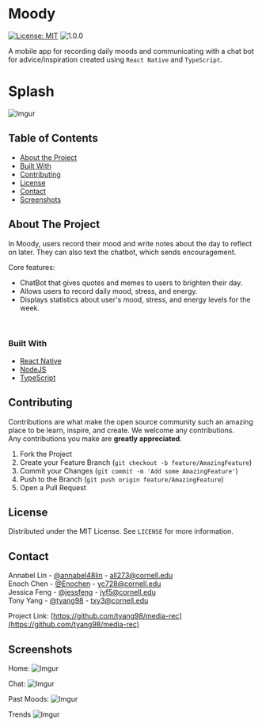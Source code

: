 # Moody
[![License: MIT](https://img.shields.io/badge/License-MIT-blue.svg)](https://opensource.org/licenses/MIT)
![1.0.0](https://img.shields.io/badge/version-1.0.0-blue.svg)

A mobile app for recording daily moods and communicating with a chat bot for advice/inspiration created using `React Native` and `TypeScript`.

# Splash
![Imgur](https://i.imgur.com/7zyDLY9.jpg)

<!-- TABLE OF CONTENTS -->
## Table of Contents

* [About the Project](#about-the-project)
* [Built With](#built-with)
* [Contributing](#contributing)
* [License](#license)
* [Contact](#contact)
* [Screenshots](#screenshots)

<!-- ABOUT THE PROJECT -->
## About The Project

In Moody, users record their mood and write notes about the day to reflect on later. They can also text the chatbot, which sends encouragement.

Core features:
* ChatBot that gives quotes and memes to users to brighten their day.
* Allows users to record daily mood, stress, and energy.
* Displays statistics about user's mood, stress, and energy levels for the week.

<br />

### Built With
* [React Native](https://reactnative.dev/)
* [NodeJS](https://nodejs.org/en/)
* [TypeScript](https://www.typescriptlang.org/)

<!-- CONTRIBUTING -->
## Contributing

Contributions are what make the open source community such an amazing place to be learn, inspire, and create. We welcome any contributions. <br/> 
Any contributions you make are **greatly appreciated**.

1. Fork the Project
2. Create your Feature Branch (`git checkout -b feature/AmazingFeature`)
3. Commit your Changes (`git commit -m 'Add some AmazingFeature'`)
4. Push to the Branch (`git push origin feature/AmazingFeature`)
5. Open a Pull Request


<!-- LICENSE -->
## License

Distributed under the MIT License. See `LICENSE` for more information.

<!-- CONTACT -->
## Contact

Annabel Lin - [@annabel48lin](https://github.com/annabel48lin) - all273@cornell.edu <br/>
Enoch Chen - [@Enochen](https://github.com/Enochen) - yc728@cornell.edu <br/>
Jessica Feng - [@jessfeng](https://github.com/jessfeng) - jyf5@cornell.edu <br/>
Tony Yang - [@tyang98](https://github.com/tyang98) - txy3@cornell.edu 

Project Link: [https://github.com/tyang98/media-rec](https://github.com/tyang98/media-rec)

<!-- Screenshots -->
## Screenshots

Home: 
![Imgur](https://i.imgur.com/nzbHvsa.png)

Chat: 
![Imgur](https://i.imgur.com/XYFHFDT.png)

Past Moods:
![Imgur](https://i.imgur.com/L7wy59a.png)

Trends
![Imgur](https://i.imgur.com/ucK5nCy.png)



